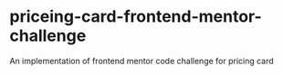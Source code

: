 # priceing-card-frontend-mentor-challenge
An implementation of frontend mentor code challenge for pricing card
